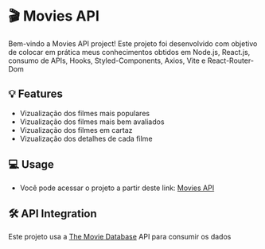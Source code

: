 # 🎬 Movies API
Bem-vindo a Movies API project!
Este projeto foi desenvolvido com objetivo de colocar em prática meus conhecimentos obtidos em Node.js, React.js, consumo de APIs, Hooks, Styled-Components, Axios, Vite e React-Router-Dom

## 💡 Features

- Vizualização dos filmes mais populares
- Vizualização dos filmes mais bem avaliados
- Vizualização dos filmes em cartaz
- Vizualização dos detalhes de cada filme

## 💻 Usage

- Você pode acessar o projeto a partir deste link: <a href="https://movies-api-react.vercel.app/"> Movies API </a>

## 🛠 API Integration

Este projeto usa a <a href="https://www.themoviedb.org/?language=pt-BR">The Movie Database</a> API para consumir os dados
